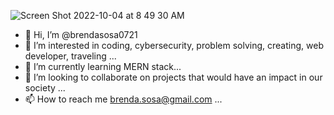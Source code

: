 ![Screen Shot 2022-10-04 at 8 49 30 AM](https://user-images.githubusercontent.com/106204413/194383562-f341df4b-a41a-4136-b985-a46d827c6345.jpeg)
- 👋 Hi, I’m @brendasosa0721
- 👀 I’m interested in coding, cybersecurity, problem solving, creating, web developer, traveling ...
- 🌱 I’m currently learning MERN stack...
- 💞️ I’m looking to collaborate on projects that would have an impact in our society ...
- 📫 How to reach me brenda.sosa@gmail.com ...

<!---
brendasosa0721/brendasosa0721 is a ✨ special ✨ repository because its `README.md` (this file) appears on your GitHub profile.
You can click the Preview link to take a look at your changes.
--->

